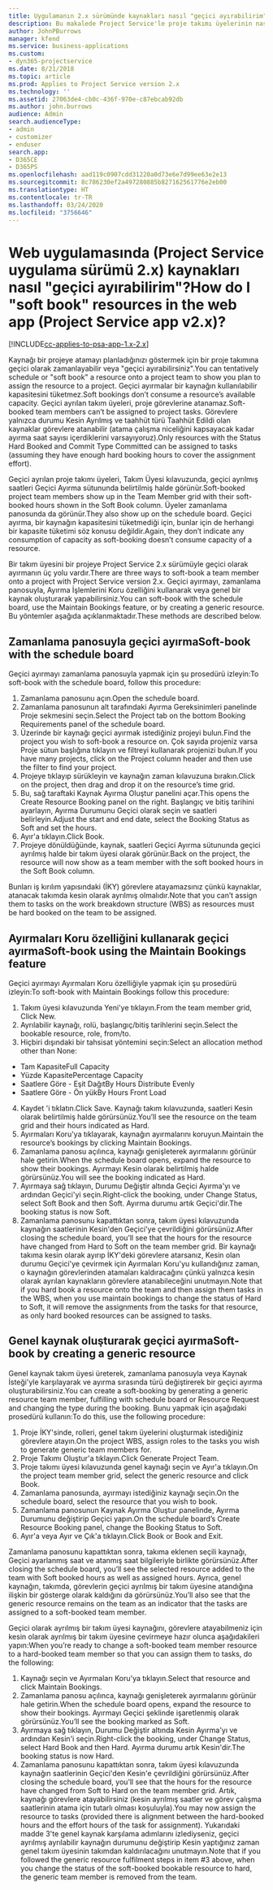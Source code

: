```yaml
---
title: Uygulamanın 2.x sürümünde kaynakları nasıl "geçici ayırabilirim"?
description: Bu makalede Project Service'le proje takımı üyelerinin nasıl geçici ayrılabileceği açıklanmaktadır.
author: JohnPBurrows
manager: kfend
ms.service: business-applications
ms.custom:
- dyn365-projectservice
ms.date: 8/21/2018
ms.topic: article
ms.prod: Applies to Project Service version 2.x
ms.technology: ''
ms.assetid: 27063de4-cb0c-436f-970e-c87ebcab92db
ms.author: john.burrows
audience: Admin
search.audienceType:
- admin
- customizer
- enduser
search.app:
- D365CE
- D365PS
ms.openlocfilehash: aad119c0907cdd31220a0d73e6e7d99ee63e2e13
ms.sourcegitcommit: 8c786230ef2a497280885b827162561776e2eb00
ms.translationtype: HT
ms.contentlocale: tr-TR
ms.lasthandoff: 03/24/2020
ms.locfileid: "3756646"
---
```

# <a name="how-do-i-soft-book-resources-in-the-web-app-project-service-app-v2x"></a><span data-ttu-id="7a7e4-103">Web uygulamasında (Project Service uygulama sürümü 2.x) kaynakları nasıl "geçici ayırabilirim"?</span><span class="sxs-lookup"><span data-stu-id="7a7e4-103">How do I "soft book" resources in the web app (Project Service app v2.x)?</span></span>

[!INCLUDE[cc-applies-to-psa-app-1.x-2.x](../includes/cc-applies-to-psa-app-1x-2x.md)]

<span data-ttu-id="7a7e4-104">Kaynağı bir projeye atamayı planladığınızı göstermek için bir proje takımına geçici olarak zamanlayabilir veya "geçici ayırabilirsiniz".</span><span class="sxs-lookup"><span data-stu-id="7a7e4-104">You can tentatively schedule or "soft book" a resource onto a project team to show you plan to assign the resource to a project.</span></span> <span data-ttu-id="7a7e4-105">Geçici ayırmalar bir kaynağın kullanılabilir kapasitesini tüketmez.</span><span class="sxs-lookup"><span data-stu-id="7a7e4-105">Soft bookings don’t consume a resource’s available capacity.</span></span> <span data-ttu-id="7a7e4-106">Geçici ayrılan takım üyeleri, proje görevlerine atanamaz.</span><span class="sxs-lookup"><span data-stu-id="7a7e4-106">Soft-booked team members can’t be assigned to project tasks.</span></span> <span data-ttu-id="7a7e4-107">Görevlere yalnızca durumu Kesin Ayrılmış ve taahhüt türü Taahhüt Edildi olan kaynaklar görevlere atanabilir (atama çalışma niceliğini kapsayacak kadar ayırma saat sayısı içerdiklerini varsayıyoruz).</span><span class="sxs-lookup"><span data-stu-id="7a7e4-107">Only resources with the Status Hard Booked and Commit Type Committed can be assigned to tasks (assuming they have enough hard booking hours to cover the assignment effort).</span></span>

<span data-ttu-id="7a7e4-108">Geçici ayrılan proje takımı üyeleri, Takım Üyesi kılavuzunda, geçici ayrılmış saatleri Geçici Ayırma sütununda belirtilmiş halde görünür.</span><span class="sxs-lookup"><span data-stu-id="7a7e4-108">Soft-booked project team members show up in the Team Member grid with their soft-booked hours shown in the Soft Book column.</span></span> <span data-ttu-id="7a7e4-109">Üyeler zamanlama panosunda da görünür.</span><span class="sxs-lookup"><span data-stu-id="7a7e4-109">They also show up on the schedule board.</span></span> <span data-ttu-id="7a7e4-110">Geçici ayırma, bir kaynağın kapasitesini tüketmediği için, bunlar için de herhangi bir kapasite tüketimi söz konusu değildir.</span><span class="sxs-lookup"><span data-stu-id="7a7e4-110">Again, they don’t indicate any consumption of capacity as soft-booking doesn’t consume capacity of a resource.</span></span>

<span data-ttu-id="7a7e4-111">Bir takım üyesini bir projeye Project Service 2.x sürümüyle geçici olarak ayırmanın üç yolu vardır.</span><span class="sxs-lookup"><span data-stu-id="7a7e4-111">There are three ways to soft-book a team member onto a project with Project Service version 2.x.</span></span> <span data-ttu-id="7a7e4-112">Geçici ayırmayı, zamanlama panosuyla, Ayırma İşlemlerini Koru özelliğini kullanarak veya genel bir kaynak oluşturarak yapabilirsiniz.</span><span class="sxs-lookup"><span data-stu-id="7a7e4-112">You can soft-book with the schedule board, use the Maintain Bookings feature, or by creating a generic resource.</span></span> <span data-ttu-id="7a7e4-113">Bu yöntemler aşağıda açıklanmaktadır.</span><span class="sxs-lookup"><span data-stu-id="7a7e4-113">These methods are described below.</span></span>

## <a name="soft-book-with-the-schedule-board"></a><span data-ttu-id="7a7e4-114">Zamanlama panosuyla geçici ayırma</span><span class="sxs-lookup"><span data-stu-id="7a7e4-114">Soft-book with the schedule board</span></span>

<span data-ttu-id="7a7e4-115">Geçici ayırmayı zamanlama panosuyla yapmak için şu prosedürü izleyin:</span><span class="sxs-lookup"><span data-stu-id="7a7e4-115">To soft-book with the schedule board, follow this procedure:</span></span> 
1. <span data-ttu-id="7a7e4-116">Zamanlama panosunu açın.</span><span class="sxs-lookup"><span data-stu-id="7a7e4-116">Open the schedule board.</span></span>
2. <span data-ttu-id="7a7e4-117">Zamanlama panosunun alt tarafındaki Ayırma Gereksinimleri panelinde Proje sekmesini seçin.</span><span class="sxs-lookup"><span data-stu-id="7a7e4-117">Select the Project tab on the bottom Booking Requirements panel of the schedule board.</span></span>
3. <span data-ttu-id="7a7e4-118">Üzerinde bir kaynağı geçici ayırmak istediğiniz projeyi bulun.</span><span class="sxs-lookup"><span data-stu-id="7a7e4-118">Find the project you wish to soft-book a resource on.</span></span> <span data-ttu-id="7a7e4-119">Çok sayıda projeniz varsa Proje sütun başlığına tıklayın ve filtreyi kullanarak projenizi bulun.</span><span class="sxs-lookup"><span data-stu-id="7a7e4-119">If you have many projects, click on the Project column header and then use the filter to find your project.</span></span>
4. <span data-ttu-id="7a7e4-120">Projeye tıklayıp sürükleyin ve kaynağın zaman kılavuzuna bırakın.</span><span class="sxs-lookup"><span data-stu-id="7a7e4-120">Click on the project, then drag and drop it on the resource’s time grid.</span></span>
5. <span data-ttu-id="7a7e4-121">Bu, sağ taraftaki Kaynak Ayırma Oluştur panelini açar.</span><span class="sxs-lookup"><span data-stu-id="7a7e4-121">This opens the Create Resource Booking panel on the right.</span></span> <span data-ttu-id="7a7e4-122">Başlangıç ve bitiş tarihini ayarlayın, Ayırma Durumunu Geçici olarak seçin ve saatleri belirleyin.</span><span class="sxs-lookup"><span data-stu-id="7a7e4-122">Adjust the start and end date, select the Booking Status as Soft and set the hours.</span></span> 
6. <span data-ttu-id="7a7e4-123">Ayır'a tıklayın.</span><span class="sxs-lookup"><span data-stu-id="7a7e4-123">Click Book.</span></span>
7. <span data-ttu-id="7a7e4-124">Projeye dönüldüğünde, kaynak, saatleri Geçici Ayırma sütununda geçici ayrılmış halde bir takım üyesi olarak görünür.</span><span class="sxs-lookup"><span data-stu-id="7a7e4-124">Back on the project, the resource will now show as a team member with the soft booked hours in the Soft Book column.</span></span>

<span data-ttu-id="7a7e4-125">Bunları iş kırılım yapısındaki (İKY) görevlere atayamazsınız çünkü kaynaklar, atanacak takımda kesin olarak ayrılmış olmalıdır.</span><span class="sxs-lookup"><span data-stu-id="7a7e4-125">Note that you can’t assign them to tasks on the work breakdown structure (WBS) as resources must be hard booked on the team to be assigned.</span></span>

## <a name="soft-book-using-the-maintain-bookings-feature"></a><span data-ttu-id="7a7e4-126">Ayırmaları Koru özelliğini kullanarak geçici ayırma</span><span class="sxs-lookup"><span data-stu-id="7a7e4-126">Soft-book using the Maintain Bookings feature</span></span>

<span data-ttu-id="7a7e4-127">Geçici ayırmayı Ayırmaları Koru özelliğiyle yapmak için şu prosedürü izleyin:</span><span class="sxs-lookup"><span data-stu-id="7a7e4-127">To soft-book with Maintain Bookings follow this procedure:</span></span>
1. <span data-ttu-id="7a7e4-128">Takım üyesi kılavuzunda Yeni'ye tıklayın.</span><span class="sxs-lookup"><span data-stu-id="7a7e4-128">From the team member grid, Click New.</span></span>
2. <span data-ttu-id="7a7e4-129">Ayrılabilir kaynağı, rolü, başlangıç/bitiş tarihlerini seçin.</span><span class="sxs-lookup"><span data-stu-id="7a7e4-129">Select the bookable resource, role, from/to.</span></span>
3. <span data-ttu-id="7a7e4-130">Hiçbiri dışındaki bir tahsisat yöntemini seçin:</span><span class="sxs-lookup"><span data-stu-id="7a7e4-130">Select an allocation method other than None:</span></span>
- <span data-ttu-id="7a7e4-131">Tam Kapasite</span><span class="sxs-lookup"><span data-stu-id="7a7e4-131">Full Capacity</span></span>
- <span data-ttu-id="7a7e4-132">Yüzde Kapasite</span><span class="sxs-lookup"><span data-stu-id="7a7e4-132">Percentage Capacity</span></span>
- <span data-ttu-id="7a7e4-133">Saatlere Göre - Eşit Dağıt</span><span class="sxs-lookup"><span data-stu-id="7a7e4-133">By Hours Distribute Evenly</span></span>
- <span data-ttu-id="7a7e4-134">Saatlere Göre - Ön yük</span><span class="sxs-lookup"><span data-stu-id="7a7e4-134">By Hours Front Load</span></span>
4. <span data-ttu-id="7a7e4-135">Kaydet 'i tıklatın.</span><span class="sxs-lookup"><span data-stu-id="7a7e4-135">Click Save.</span></span> <span data-ttu-id="7a7e4-136">Kaynağı takım kılavuzunda, saatleri Kesin olarak belirtilmiş halde görürsünüz.</span><span class="sxs-lookup"><span data-stu-id="7a7e4-136">You’ll see the resource on the team grid and their hours indicated as Hard.</span></span>
5. <span data-ttu-id="7a7e4-137">Ayırmaları Koru'ya tıklayarak, kaynağın ayırmalarını koruyun.</span><span class="sxs-lookup"><span data-stu-id="7a7e4-137">Maintain the resource’s bookings by clicking Maintain Bookings.</span></span>
6. <span data-ttu-id="7a7e4-138">Zamanlama panosu açılınca, kaynağı genişleterek ayırmalarını görünür hale getirin.</span><span class="sxs-lookup"><span data-stu-id="7a7e4-138">When the schedule board opens, expand the resource to show their bookings.</span></span> <span data-ttu-id="7a7e4-139">Ayırmayı Kesin olarak belirtilmiş halde görürsünüz.</span><span class="sxs-lookup"><span data-stu-id="7a7e4-139">You will see the booking indicated as Hard.</span></span>
7. <span data-ttu-id="7a7e4-140">Ayırmaya sağ tıklayın, Durumu Değiştir altında Geçici Ayırma'yı ve ardından Geçici'yi seçin.</span><span class="sxs-lookup"><span data-stu-id="7a7e4-140">Right-click the booking, under Change Status, select Soft Book and then Soft.</span></span> <span data-ttu-id="7a7e4-141">Ayırma durumu artık Geçici'dir.</span><span class="sxs-lookup"><span data-stu-id="7a7e4-141">The booking status is now Soft.</span></span>
8. <span data-ttu-id="7a7e4-142">Zamanlama panosunu kapattıktan sonra, takım üyesi kılavuzunda kaynağın saatlerinin Kesin'den Geçici'ye çevrildiğini görürsünüz.</span><span class="sxs-lookup"><span data-stu-id="7a7e4-142">After closing the schedule board, you’ll see that the hours for the resource have changed from Hard to Soft on the team member grid.</span></span>
<span data-ttu-id="7a7e4-143">Bir kaynağı takıma kesin olarak ayırıp İKY'deki görevlere atarsanız, Kesin olan durumu Geçici'ye çevirmek için Ayırmaları Koru'yu kullandığınız zaman, o kaynağın görevlerinden atamaları kaldıracağını çünkü yalnızca kesin olarak ayrılan kaynakların görevlere atanabileceğini unutmayın.</span><span class="sxs-lookup"><span data-stu-id="7a7e4-143">Note that if you hard book a resource onto the team and then assign them tasks in the WBS, when you use maintain bookings to change the status of Hard to Soft, it will remove the assignments from the tasks for that resource, as only hard booked resources can be assigned to tasks.</span></span>

## <a name="soft-book-by-creating-a-generic-resource"></a><span data-ttu-id="7a7e4-144">Genel kaynak oluşturarak geçici ayırma</span><span class="sxs-lookup"><span data-stu-id="7a7e4-144">Soft-book by creating a generic resource</span></span>

<span data-ttu-id="7a7e4-145">Genel kaynak takım üyesi üreterek, zamanlama panosuyla veya Kaynak İsteği'yle karşılayarak ve ayırma sırasında türü değiştirerek bir geçici ayırma oluşturabilirsiniz.</span><span class="sxs-lookup"><span data-stu-id="7a7e4-145">You can create a soft-booking by generating a generic resource team member, fulfilling with schedule board or Resource Request and changing the type during the booking.</span></span>
<span data-ttu-id="7a7e4-146">Bunu yapmak için aşağıdaki prosedürü kullanın:</span><span class="sxs-lookup"><span data-stu-id="7a7e4-146">To do this, use the following procedure:</span></span>

1. <span data-ttu-id="7a7e4-147">Proje İKY'sinde, rolleri, genel takım üyelerini oluşturmak istediğiniz görevlere atayın.</span><span class="sxs-lookup"><span data-stu-id="7a7e4-147">On the project WBS, assign roles to the tasks you wish to generate generic team members for.</span></span>
2. <span data-ttu-id="7a7e4-148">Proje Takımı Oluştur'a tıklayın.</span><span class="sxs-lookup"><span data-stu-id="7a7e4-148">Click Generate Project Team.</span></span>
3. <span data-ttu-id="7a7e4-149">Proje takımı üyesi kılavuzunda genel kaynağı seçin ve Ayır'a tıklayın.</span><span class="sxs-lookup"><span data-stu-id="7a7e4-149">On the project team member grid, select the generic resource and click Book.</span></span>
4. <span data-ttu-id="7a7e4-150">Zamanlama panosunda, ayırmayı istediğiniz kaynağı seçin.</span><span class="sxs-lookup"><span data-stu-id="7a7e4-150">On the schedule board, select the resource that you wish to book.</span></span>
5. <span data-ttu-id="7a7e4-151">Zamanlama panosunun Kaynak Ayırma Oluştur panelinde, Ayırma Durumunu değiştirip Geçici yapın.</span><span class="sxs-lookup"><span data-stu-id="7a7e4-151">On the schedule board’s Create Resource Booking panel, change the Booking Status to Soft.</span></span>
6. <span data-ttu-id="7a7e4-152">Ayır'a veya Ayır ve Çık'a tıklayın.</span><span class="sxs-lookup"><span data-stu-id="7a7e4-152">Click Book or Book and Exit.</span></span>

<span data-ttu-id="7a7e4-153">Zamanlama panosunu kapattıktan sonra, takıma eklenen seçili kaynağı, Geçici ayarlanmış saat ve atanmış saat bilgileriyle birlikte görürsünüz.</span><span class="sxs-lookup"><span data-stu-id="7a7e4-153">After closing the schedule board, you’ll see the selected resource added to the team with Soft booked hours as well as assigned hours.</span></span> <span data-ttu-id="7a7e4-154">Ayrıca, genel kaynağın, takımda, görevlerin geçici ayrılmış bir takım üyesine atandığına ilişkin bir gösterge olarak kaldığını da görürsünüz.</span><span class="sxs-lookup"><span data-stu-id="7a7e4-154">You’ll also see that the generic resource remains on the team as an indicator that the tasks are assigned to a soft-booked team member.</span></span>

<span data-ttu-id="7a7e4-155">Geçici olarak ayrılmış bir takım üyesi kaynağını, görevlere atayabilmeniz için kesin olarak ayrılmış bir takım üyesine çevirmeye hazır olunca aşağıdakileri yapın:</span><span class="sxs-lookup"><span data-stu-id="7a7e4-155">When you’re ready to change a soft-booked team member resource to a hard-booked team member so that you can assign them to tasks, do the following:</span></span>

1. <span data-ttu-id="7a7e4-156">Kaynağı seçin ve Ayırmaları Koru'ya tıklayın.</span><span class="sxs-lookup"><span data-stu-id="7a7e4-156">Select that resource and click Maintain Bookings.</span></span>
2. <span data-ttu-id="7a7e4-157">Zamanlama panosu açılınca, kaynağı genişleterek ayırmalarını görünür hale getirin.</span><span class="sxs-lookup"><span data-stu-id="7a7e4-157">When the schedule board opens, expand the resource to show their bookings.</span></span> <span data-ttu-id="7a7e4-158">Ayırmayı Geçici şeklinde işaretlenmiş olarak görürsünüz.</span><span class="sxs-lookup"><span data-stu-id="7a7e4-158">You’ll see the booking marked as Soft.</span></span>
3. <span data-ttu-id="7a7e4-159">Ayırmaya sağ tıklayın, Durumu Değiştir altında Kesin Ayırma'yı ve ardından Kesin'i seçin.</span><span class="sxs-lookup"><span data-stu-id="7a7e4-159">Right-click the booking, under Change Status, select Hard Book and then Hard.</span></span> <span data-ttu-id="7a7e4-160">Ayırma durumu artık Kesin'dir.</span><span class="sxs-lookup"><span data-stu-id="7a7e4-160">The booking status is now Hard.</span></span>
4. <span data-ttu-id="7a7e4-161">Zamanlama panosunu kapattıktan sonra, takım üyesi kılavuzunda kaynağın saatlerinin Geçici'den Kesin'e çevrildiğini görürsünüz.</span><span class="sxs-lookup"><span data-stu-id="7a7e4-161">After closing the schedule board, you’ll see that the hours for the resource have changed from Soft to Hard on the team member grid.</span></span> <span data-ttu-id="7a7e4-162">Artık, kaynağı görevlere atayabilirsiniz (kesin ayrılmış saatler ve görev çalışma saatlerinin atama için tutarlı olması koşuluyla).</span><span class="sxs-lookup"><span data-stu-id="7a7e4-162">You may now assign the resource to tasks (provided there is alignment between the hard-booked hours and the effort hours of the task for assignment).</span></span> <span data-ttu-id="7a7e4-163">Yukarıdaki madde 3'te genel kaynak karşılama adımlarını izlediyseniz, geçici ayrılmış ayrılabilir kaynağın durumunu değiştirip Kesin yaptığınız zaman genel takım üyesinin takımdan kaldırılacağını unutmayın.</span><span class="sxs-lookup"><span data-stu-id="7a7e4-163">Note that if you followed the generic resource fulfilment steps in item #3 above, when you change the status of the soft-booked bookable resource to hard, the generic team member is removed from the team.</span></span>
